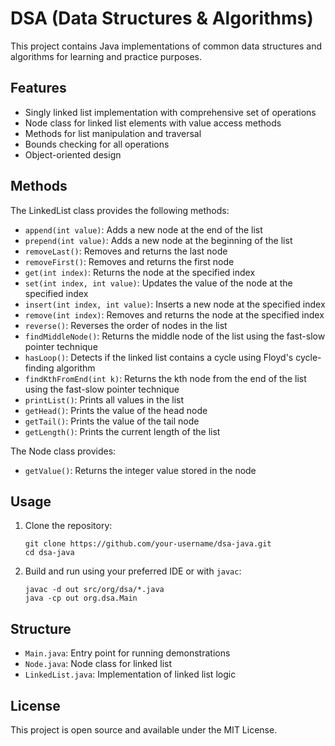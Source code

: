 # DSA (Data Structures & Algorithms)

This project contains Java implementations of common data structures and algorithms for learning and practice purposes.

## Features

- Singly linked list implementation with comprehensive set of operations
- Node class for linked list elements with value access methods
- Methods for list manipulation and traversal
- Bounds checking for all operations
- Object-oriented design

## Methods

The LinkedList class provides the following methods:

- `append(int value)`: Adds a new node at the end of the list
- `prepend(int value)`: Adds a new node at the beginning of the list
- `removeLast()`: Removes and returns the last node
- `removeFirst()`: Removes and returns the first node
- `get(int index)`: Returns the node at the specified index
- `set(int index, int value)`: Updates the value of the node at the specified index
- `insert(int index, int value)`: Inserts a new node at the specified index
- `remove(int index)`: Removes and returns the node at the specified index
- `reverse()`: Reverses the order of nodes in the list
- `findMiddleNode()`: Returns the middle node of the list using the fast-slow pointer technique
- `hasLoop()`: Detects if the linked list contains a cycle using Floyd's cycle-finding algorithm
- `findKthFromEnd(int k)`: Returns the kth node from the end of the list using the fast-slow pointer technique
- `printList()`: Prints all values in the list
- `getHead()`: Prints the value of the head node
- `getTail()`: Prints the value of the tail node
- `getLength()`: Prints the current length of the list

The Node class provides:
- `getValue()`: Returns the integer value stored in the node

## Usage

1. Clone the repository:
   ```
   git clone https://github.com/your-username/dsa-java.git
   cd dsa-java
   ```

2. Build and run using your preferred IDE or with `javac`:
   ```
   javac -d out src/org/dsa/*.java
   java -cp out org.dsa.Main
   ```

## Structure

- `Main.java`: Entry point for running demonstrations
- `Node.java`: Node class for linked list
- `LinkedList.java`: Implementation of linked list logic

## License

This project is open source and available under the MIT License.